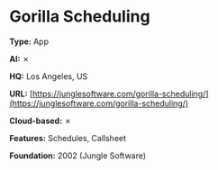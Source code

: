 # Gorilla Scheduling

**Type:** App

**AI:** ✗

**HQ:** Los Angeles, US

**URL:** [https://junglesoftware.com/gorilla-scheduling/](https://junglesoftware.com/gorilla-scheduling/)

**Cloud-based:** ✗

**Features:** Schedules, Callsheet

**Foundation:** 2002 (Jungle Software)

